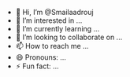 - 👋 Hi, I’m @Smailaadrouj
- 👀 I’m interested in ...
- 🌱 I’m currently learning ...
- 💞️ I’m looking to collaborate on ...
- 📫 How to reach me ...
- 😄 Pronouns: ...
- ⚡ Fun fact: ...

<!---
Smailaadrouj/Smailaadrouj is a ✨ special ✨ repository because its `README.md` (this file) appears on your GitHub profile.
You can click the Preview link to take a look at your changes.
--->
